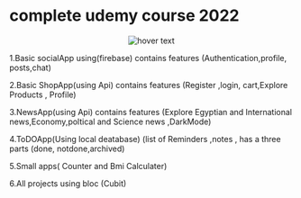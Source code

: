 # complete udemy course 2022 



<p align="center">
  <img src="https://user-images.githubusercontent.com/92960112/197274954-04dba7e9-b10c-4fa3-a41e-20c96b896c5b.png" title="hover text">
</p>

1.Basic socialApp using(firebase) contains features  (Authentication,profile, posts,chat)


2.Basic ShopApp(using Api) contains features (Register ,login, cart,Explore Products , Profile)      


3.NewsApp(using Api) contains features (Explore Egyptian and International news,Economy,poltical and Science news ,DarkMode)

4.ToDOApp(Using local deatabase) (list of Reminders ,notes , has a three parts (done, notdone,archived)

5.Small apps( Counter  and Bmi Calculater) 

6.All projects using bloc (Cubit)


